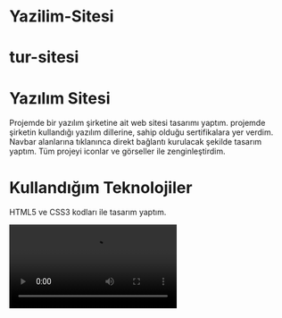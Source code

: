 # Yazilim-Sitesi
# tur-sitesi
<h1> Yazılım Sitesi </h1>

Projemde bir yazılım şirketine ait web sitesi tasarımı yaptım.
projemde şirketin kullandığı yazılım dillerine, sahip olduğu sertifikalara yer verdim.
Navbar alanlarına tıklanınca direkt bağlantı kurulacak şekilde tasarım yaptım.
Tüm projeyi iconlar ve görseller ile zenginleştirdim.

<h1> Kullandığım Teknolojiler </h1>
HTML5 ve CSS3 kodları ile tasarım yaptım.

![](ezgif.com-video-to-gif.mp4)